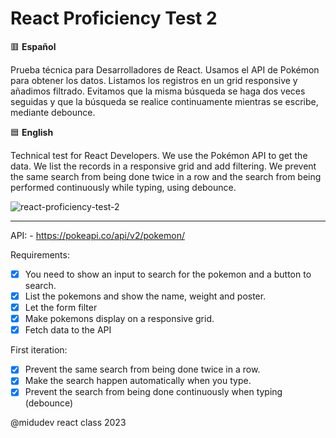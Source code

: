 # React Proficiency Test 2

🟥 **Español**

Prueba técnica para Desarrolladores de React. Usamos el API de Pokémon para obtener los datos. Listamos los registros en un grid responsive y añadimos filtrado. Evitamos que la misma búsqueda se haga dos veces seguidas y que la búsqueda se realice continuamente mientras se escribe, mediante debounce.

🟦 **English**

Technical test for React Developers. We use the Pokémon API to get the data. We list the records in a responsive grid and add filtering. We prevent the same search from being done twice in a row and the search from being performed continuously while typing, using debounce.

![react-proficiency-test-2](https://github.com/amaimus/react-proficiency-test-2/assets/35699916/bd55f3d4-1f3d-44b3-b19e-597e29ffb93a)

--- 

API: - https://pokeapi.co/api/v2/pokemon/ 

Requirements:
- [x] You need to show an input to search for the pokemon and a button to search.
- [x] List the pokemons and show the name, weight and poster.
- [x] Let the form filter
- [x] Make pokemons display on a responsive grid.
- [x] Fetch data to the API

First iteration:
- [x] Prevent the same search from being done twice in a row.
- [x] Make the search happen automatically when you type.
- [x] Prevent the search from being done continuously when typing (debounce)

@midudev react class 2023
